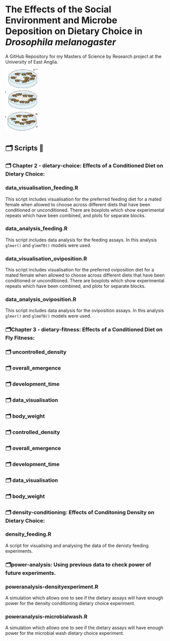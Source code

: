 
# The Effects of the Social Environment and Microbe Deposition on Dietary Choice in *Drosophila melanogaster*

A GitHub Repository for my Masters of Science by Research project at the University of East Anglia. 

<img title="droso pic" alt="drosopAlt text" src="images/dietarychoice.png" width=100 height=200>

## 🗂 Scripts 📜

### 🗂️ Chapter 2 -  dietary-choice: Effects of a Conditioned Diet on Dietary Choice: 

### data_visualisation_feeding.R    
This script includes visualisation for the preferred feeding diet for a mated female when allowed to choose across different diets that have been conditioned or unconditioned. There are boxplots which show experimental repeats which have been combined, and plots for separate blocks. 
### data_analysis_feeding.R    
This script includes data analysis for the feeding assays. 
In this analysis `glmer()` and `glmmTB()` models were used.

### data_visualisation_oviposition.R 
This script includes visualisation for the preferred oviposition diet for a mated female when allowed to choose across different diets that have been conditioned or unconditioned. There are boxplots which show experimental repeats which have been combined, and plots for separate blocks. 

### data_analysis_oviposition.R    
This script includes data analysis for the oviposition assays. 
In this analysis `glmer()` and `glmmTB()` models were used.


   

### 🗂️Chapter 3 -  dietary-fitness: Effects of a Conditioned Diet on Fly Fitness:

### 🗂 uncontrolled_density


### 🗂 overall_emergence 

### 🗂 development_time

### 🗂 data_visualisation

### 🗂 body_weight 




### 🗂 controlled_density


### 🗂 overall_emergence 

### 🗂 development_time

### 🗂 data_visualisation

### 🗂 body_weight 





### 🗂️ density-conditioning: Effects of Conditoning Density on Dietary Choice:


### density_feeding.R   

A script for visualising and analysing the data of the denisty feeding experiments. 


### 🗂️power-analysis: Using previous data to check power of future experiments.


### poweranalysis-densityexperiment.R

A simulation which allows one to see if the dietary assays will have enough power for the density conditioning dietary choice experiment.

### poweranalysis-microbialwash.R

A simulation which allows one to see if the dietary assays will have enough power for the microbial wash dietary choice experiment.




